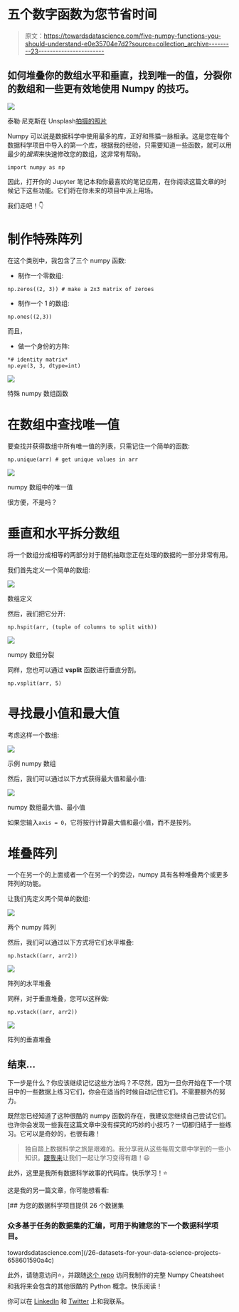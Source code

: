 # 五个数字函数为您节省时间

> 原文：<https://towardsdatascience.com/five-numpy-functions-you-should-understand-e0e35704e7d2?source=collection_archive---------23----------------------->

## 如何堆叠你的数组水平和垂直，找到唯一的值，分裂你的数组和一些更有效地使用 Numpy 的技巧。

![](img/0bbe1313b3d67fe0dc3345e560a918a2.png)

泰勒·尼克斯在 Unsplash[拍摄的照片](https://unsplash.com?utm_source=medium&utm_medium=referral)

Numpy 可以说是数据科学中使用最多的库，正好和熊猫一脉相承。这是您在每个数据科学项目中导入的第一个库，根据我的经验，只需要知道一些函数，就可以用最少的*搜索*来快速修改您的数组，这非常有帮助。

```
import numpy as np
```

因此，打开你的 Jupyter 笔记本和你最喜欢的笔记应用，在你阅读这篇文章的时候记下这些功能。它们将在你未来的项目中派上用场。

我们走吧！👇

# 制作特殊阵列

在这个类别中，我包含了三个 numpy 函数:

*   制作一个零数组:

```
np.zeros((2, 3)) # make a 2x3 matrix of zeroes
```

*   制作一个 1 的数组:

```
np.ones((2,3))
```

而且，

*   做一个身份的方阵:

```
*# identity matrix*
np.eye(3, 3, dtype=int)
```

![](img/280d1620835d113471450c7bc8c2789c.png)

特殊 numpy 数组函数

# 在数组中查找唯一值

要查找并获得数组中所有唯一值的列表，只需记住一个简单的函数:

```
np.unique(arr) # get unique values in arr
```

![](img/22b953db8b33cf6d4a7274bd5cd75690.png)

numpy 数组中的唯一值

很方便，不是吗？

# 垂直和水平拆分数组

将一个数组分成相等的两部分对于随机抽取您正在处理的数据的一部分非常有用。

我们首先定义一个简单的数组:

![](img/1c0dbd079373e276b3ede14741306ec1.png)

数组定义

然后，我们把它分开:

```
np.hspit(arr, (tuple of columns to split with))
```

![](img/7ba7004cf6ecfa3f3e70fb7f908e6071.png)

numpy 数组分裂

同样，您也可以通过 **vsplit** 函数进行垂直分割。

```
np.vsplit(arr, 5)
```

# 寻找最小值和最大值

考虑这样一个数组:

![](img/6e84322675c250abb7fde59aed2e0a8c.png)

示例 numpy 数组

然后，我们可以通过以下方式获得最大值和最小值:

![](img/4c0087e07823fbf9ed87331b71fe0793.png)

numpy 数组最大值、最小值

如果您输入`axis = 0`，它将按行计算最大值和最小值，而不是按列。

# 堆叠阵列

一个在另一个的上面或者一个在另一个的旁边，numpy 具有各种堆叠两个或更多阵列的功能。

让我们先定义两个简单的数组:

![](img/00220940e5e8132b16693cec4d15043c.png)

两个 numpy 阵列

然后，我们可以通过以下方式将它们水平堆叠:

```
np.hstack((arr, arr2))
```

![](img/a08f7e2efc0a47acdb7ffb3c693aca01.png)

阵列的水平堆叠

同样，对于垂直堆叠，您可以这样做:

```
np.vstack((arr, arr2))
```

![](img/78506474522aebe1b490b63965ca295f.png)

阵列的垂直堆叠

## 结束…

下一步是什么？你应该继续记忆这些方法吗？不尽然，因为一旦你开始在下一个项目中的一些数据上练习它们，你会在适当的时候自动记住它们。不需要额外的努力。

既然您已经知道了这种很酷的 numpy 函数的存在，我建议您继续自己尝试它们。也许你会发现一些我在这篇文章中没有探究的巧妙的小技巧？一切都归结于一些练习。它可以是奇妙的，也很有趣！

> 独自踏上数据科学之旅是艰难的。我分享我从这些每周文章中学到的一些小知识。[跟我来](https://medium.com/@ipom)让我们一起让学习变得有趣！😃

此外，这里是我所有数据科学故事的代码库。快乐学习！⭐️

这是我的另一篇文章，你可能想看看:

[](/26-datasets-for-your-data-science-projects-658601590a4c) [## 为您的数据科学项目提供 26 个数据集

### 众多基于任务的数据集的汇编，可用于构建您的下一个数据科学项目。

towardsdatascience.com](/26-datasets-for-your-data-science-projects-658601590a4c) 

此外，请随意访问⭐️，并跟随[这个 repo](https://github.com/yashprakash13/Python-Cool-Concepts) 访问我制作的完整 Numpy Cheatsheet 和我将来会包含的其他很酷的 Python 概念。快乐阅读！

你可以在 [LinkedIn](https://www.linkedin.com/in/yashprakash13/) 和 [Twitter](https://twitter.com/csandyash) 上和我联系。